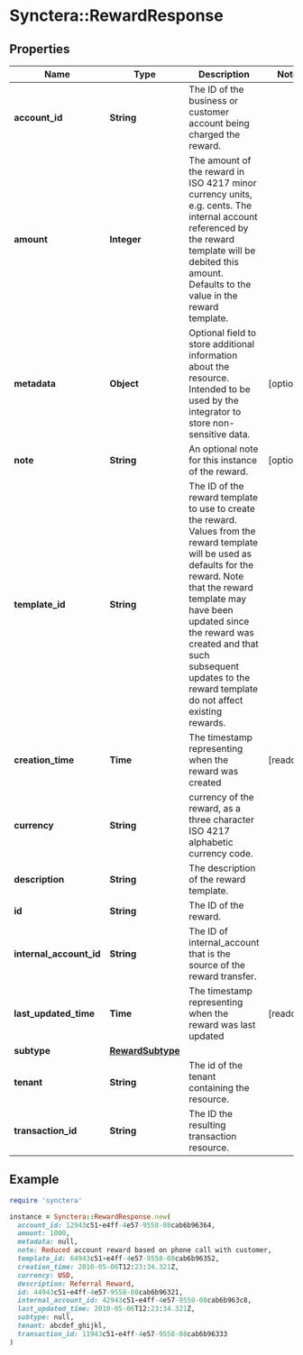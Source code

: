 # Synctera::RewardResponse

## Properties

| Name | Type | Description | Notes |
| ---- | ---- | ----------- | ----- |
| **account_id** | **String** | The ID of the business or customer account being charged the reward. |  |
| **amount** | **Integer** | The amount of the reward in ISO 4217 minor currency units, e.g. cents. The internal account referenced by the reward template will be debited this amount. Defaults to the value in the reward template.  |  |
| **metadata** | **Object** | Optional field to store additional information about the resource. Intended to be used by the integrator to store non-sensitive data.  | [optional] |
| **note** | **String** | An optional note for this instance of the reward. | [optional] |
| **template_id** | **String** | The ID of the reward template to use to create the reward. Values from the reward template will be used as defaults for the reward. Note that the reward template may have been updated since the reward was created and that such subsequent updates to the reward template do not affect existing rewards.  |  |
| **creation_time** | **Time** | The timestamp representing when the reward was created | [readonly] |
| **currency** | **String** | currency of the reward, as a three character ISO 4217 alphabetic currency code. |  |
| **description** | **String** | The description of the reward template. |  |
| **id** | **String** | The ID of the reward. |  |
| **internal_account_id** | **String** | The ID of internal_account that is the source of the reward transfer. |  |
| **last_updated_time** | **Time** | The timestamp representing when the reward was last updated | [readonly] |
| **subtype** | [**RewardSubtype**](RewardSubtype.md) |  |  |
| **tenant** | **String** | The id of the tenant containing the resource.  |  |
| **transaction_id** | **String** | The ID the resulting transaction resource. |  |

## Example

```ruby
require 'synctera'

instance = Synctera::RewardResponse.new(
  account_id: 12943c51-e4ff-4e57-9558-08cab6b96364,
  amount: 1000,
  metadata: null,
  note: Reduced account reward based on phone call with customer,
  template_id: 64943c51-e4ff-4e57-9558-08cab6b96352,
  creation_time: 2010-05-06T12:23:34.321Z,
  currency: USD,
  description: Referral Reward,
  id: 44943c51-e4ff-4e57-9558-08cab6b96321,
  internal_account_id: 42943c51-e4ff-4e57-9558-08cab6b963c8,
  last_updated_time: 2010-05-06T12:23:34.321Z,
  subtype: null,
  tenant: abcdef_ghijkl,
  transaction_id: 11943c51-e4ff-4e57-9558-08cab6b96333
)
```

